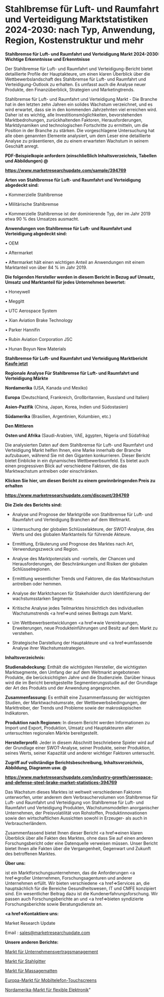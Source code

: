 # Stahlbremse für Luft- und Raumfahrt und Verteidigung Marktstatistiken 2024-2030: nach Typ, Anwendung, Region, Kostenstruktur und mehr

<strong>Stahlbremse für Luft- und Raumfahrt und Verteidigung Markt 2024-2030: Wichtige Erkenntnisse und Erkenntnisse</strong>

Der Stahlbremse für Luft- und Raumfahrt und Verteidigung-Bericht bietet detaillierte Profile der Hauptakteure, um einen klaren Überblick über die Wettbewerbslandschaft des Stahlbremse für Luft- und Raumfahrt und Verteidigung-Outlook zu erhalten. Es umfasst auch die Analyse neuer Produkte, den Finanzüberblick, Strategien und Marketingtrends.

Stahlbremse für Luft- und Raumfahrt und Verteidigung Markt - Die Branche hat in den letzten zehn Jahren ein solides Wachstum verzeichnet, und es wird erwartet, dass sie in den kommenden Jahrzehnten viel erreichen wird. Daher ist es wichtig, alle Investitionsmöglichkeiten, bevorstehenden Marktbedrohungen, zurückhaltenden Faktoren, Herausforderungen, Marktdynamiken und technologischen Fortschritte zu ermitteln, um die Position in der Branche zu stärken. Die vorgeschlagene Untersuchung hat alle oben genannten Elemente analysiert, um dem Leser eine detaillierte Analyse zu präsentieren, die zu einem erwarteten Wachstum in seinem Geschäft anregt.



<strong><b>PDF-Beispielkopie anfordern (einschließlich Inhaltsverzeichnis, Tabellen und Abbildungen) @ </b></strong>

<strong><a href=https://www.marketresearchupdate.com/sample/394769>

<strong>https://www.marketresearchupdate.com/sample/394769</u></a></strong></strong>



<strong>Arten von Stahlbremse für Luft- und Raumfahrt und Verteidigung abgedeckt sind:</strong>

• Kommerzielle Stahlbremse

• Militärische Stahlbremse

• Kommerzielle Stahlbremse ist der dominierende Typ, der im Jahr 2019 etwa 90 % des Umsatzes ausmacht.



<strong>Anwendungen von Stahlbremse für Luft- und Raumfahrt und Verteidigung abgedeckt sind:</strong>

• OEM

• Aftermarket

• Aftermarket hält einen wichtigen Anteil an Anwendungen mit einem Marktanteil von über 84 % im Jahr 2019.



<strong>Die folgenden Hersteller werden in diesem Bericht in Bezug auf Umsatz, Umsatz und Marktanteil für jedes Unternehmen bewertet:</strong>

• Honeywell

• Meggitt

• UTC Aerospace System

• Xian Aviation Brake Technology

• Parker Hannifin

• Rubin Aviation Corporation JSC

• Hunan Boyun New Materials



<strong>Stahlbremse für Luft- und Raumfahrt und Verteidigung Marktbericht <a href=https://www.marketresearchupdate.com/buynow/394769>Kaufe jetzt</a></strong>



<strong>Regionale Analyse Für Stahlbremse für Luft- und Raumfahrt und Verteidigung Märkte</strong>



<strong>Nordamerika</strong> (USA, Kanada und Mexiko)



<strong>Europa</strong> (Deutschland, Frankreich, Großbritannien, Russland und Italien)



<strong>Asien-Pazifik</strong> (China, Japan, Korea, Indien und Südostasien)



<strong>Südamerika</strong> (Brasilien, Argentinien, Kolumbien, etc.)



<strong>Den Mittleren</strong> 

<strong>Osten und Afrika</strong> (Saudi-Arabien, VAE, ägypten, Nigeria und Südafrika)

Die analysierten Daten auf dem Stahlbremse für Luft- und Raumfahrt und Verteidigung Markt helfen Ihnen, eine Marke innerhalb der Branche aufzubauen, während Sie mit den Giganten konkurrieren. Dieser Bericht bietet Einblicke in ein dynamisches Wettbewerbsumfeld. Es bietet auch einen progressiven Blick auf verschiedene Faktoren, die das Marktwachstum antreiben oder einschränken.



<strong>Klicken Sie hier, um diesen Bericht zu einem gewinnbringenden Preis zu erhalten
</strong>

<strong><a href=https://www.marketresearchupdate.com/discount/394769>https://www.marketresearchupdate.com/discount/394769</b></u></strong></a>



<strong>Die Ziele des Berichts sind:</strong>

- Analyse und Prognose der Marktgröße von Stahlbremse für Luft- und Raumfahrt und Verteidigung Branchen auf dem Weltmarkt.

- Untersuchung der globalen Schlüsselakteure, der SWOT-Analyse, des Werts und des globalen Marktanteils für führende Akteure.

- Ermittlung, Erläuterung und Prognose des Marktes nach Art, Verwendungszweck und Region.

- Analyse des Marktpotenzials und -vorteils, der Chancen und Herausforderungen, der Beschränkungen und Risiken der globalen Schlüsselregionen.

- Ermittlung wesentlicher Trends und Faktoren, die das Marktwachstum antreiben oder hemmen.

- Analyse der Marktchancen für Stakeholder durch Identifizierung der wachstumsstarken Segmente.

- Kritische Analyse jedes Teilmarktes hinsichtlich des individuellen Wachstumstrends <a href=>und</a> seines Beitrags zum Markt.

- Um Wettbewerbsentwicklungen <a href=>wie</a> Vereinbarungen, Erweiterungen, neue Produkteinführungen und Besitz auf dem Markt zu verstehen.

- Strategische Darstellung der Hauptakteure und <a href=>umfas</a>sende Analyse ihrer Wachstumsstrategien.



<strong>Inhaltsverzeichnis:</strong>



<strong>Studienabdeckung:</strong> Enthält die wichtigsten Hersteller, die wichtigsten Marktsegmente, den Umfang der auf dem Weltmarkt angebotenen Produkte, die berücksichtigten Jahre und die Studienziele. Darüber hinaus wird die im Bericht bereitgestellte Segmentierungsstudie auf der Grundlage der Art des Produkts und der Anwendung angesprochen.



<strong>Zusammenfassung:</strong> Es enthält eine Zusammenfassung der wichtigsten Studien, der Marktwachstumsrate, der Wettbewerbsbedingungen, der Markttreiber, der Trends und Probleme sowie der makroskopischen Indikatoren.



<strong>Produktion nach Regionen:</strong> In diesem Bericht werden Informationen zu Import und Export, Produktion, Umsatz und Hauptakteuren aller untersuchten regionalen Märkte bereitgestellt.



<strong>Herstellerprofil:</strong> Jeder in diesem Abschnitt beschriebene Spieler wird auf der Grundlage einer SWOT-Analyse, seiner Produkte, seiner Produktion, seines Werts, seiner Kapazität und anderer wichtiger Faktoren untersucht.



<strong><b>Zugriff auf vollständige Berichtsbeschreibung, Inhaltsverzeichnis, Abbildung, Diagramm usw. @ </b></strong>

<strong><a href=https://www.marketresearchupdate.com/industry-growth/aerospace-and-defense-steel-brake-market-statistices-394769>https://www.marketresearchupdate.com/industry-growth/aerospace-and-defense-steel-brake-market-statistices-394769</a></strong>

Das Wachstum dieses Marktes ist weltweit verschiedenen Faktoren unterworfen, unter anderem dem Verbrauchervolumen von Stahlbremse für Luft- und Raumfahrt und Verteidigung von Stahlbremse für Luft- und Raumfahrt und Verteidigung Produkten, Wachstumsmodellen anorganischer Unternehmen, der Preisvolatilität von Rohstoffen, Produktinnovationen sowie den wirtschaftlichen Aussichten sowohl in Erzeuger- als auch in Verbraucherländern.

Zusammenfassend bietet Ihnen dieser Bericht <a href=>einen</a> klaren Überblick über alle Fakten des Marktes, ohne dass Sie auf einen anderen Forschungsbericht oder eine Datenquelle verweisen müssen. Unser Bericht bietet Ihnen alle Fakten über die Vergangenheit, Gegenwart und Zukunft des betroffenen Marktes.



<strong>Über uns:</strong>

 ist ein Marktforschungsunternehmen, das die Anforderungen <a href=>großer</a> Unternehmen, Forschungsagenturen und anderer Unternehmen erfüllt. Wir bieten verschiedene <a href=>Services</a> an, die hauptsächlich für die Bereiche Gesundheitswesen, IT und CMFE konzipiert sind. Ein wesentlicher Beitrag dazu ist die Kundenerfahrungsforschung. Wir passen auch Forschungsberichte an und <a href=>bieten</a> syndizierte Forschungsberichte sowie Beratungsdienste an.



<strong><a href=>Kontaktiere uns:</a></strong>

Market Research Update

Email : sales@marketresearchupdate.com



<strong>Unsere anderen Berichte:</strong>

<a href=https://www.linkedin.com/pulse/enterprise-contract-management-market-size>Markt für Unternehmensvertragsmanagement</a>

<a href=https://www.linkedin.com/pulse/steel-grating-market-size-emerging-trends-consumption>Markt für Stahlgitter</a>

<a href=https://www.linkedin.com/pulse/massage-mats-market-report-2023-top-company-trends-future>Markt für Massagematten</a>

<a href=https://www.linkedin.com/pulse/europe-mobile-phone-touch-screen-market-2023>Europa-Markt für Mobiltelefon-Touchscreens</a>

<a href=https://www.linkedin.com/pulse/north-america-flexible-electronics-market-2023-pointing>Nordamerika-Markt für flexible Elektronik</a>"
